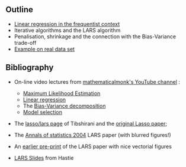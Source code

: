 ## Outline

 - [Linear regression in the frequentist context](http://nbviewer.ipython.org/urls/raw.github.com/pilipolio/20130624_RegressionAndBiasVarianceTalk/master/LinearRegression.ipynb)
 - Iterative algorithms and the LARS algorithm
 - Penalisation, shrinkage and the connection with the Bias-Variance trade-off
 - [Example on real data set](http://nbviewer.ipython.org/urls/raw.github.com/pilipolio/20130624_RegressionAndBiasVarianceTalk/master/LassoRegression.ipynb)
 
## Bibliography

 - On-line video lectures from [mathematicalmonk's YouTube channel](http://www.youtube.com/user/mathematicalmonk) :
    - [Maximum Likelihood Estimation](http://www.youtube.com/watch?v=aHwsEXCk4HA&list=PLD0F06AA0D2E8FFBA&index=22)
    - [Linear regression](http://www.youtube.com/watch?v=kdAGH6mtNAM&list=PLD0F06AA0D2E8FFBA&index=53)
    - The [Bias-Variance decomposition](http://www.youtube.com/watch?v=C3nIFH649wY&list=PLD0F06AA0D2E8FFBA&index=70)
    - [Model selection](http://www.youtube.com/watch?v=rW0B8o7JtFk&list=PLD0F06AA0D2E8FFBA&index=74)
    
 
 - The [lasso/lars page](http://www-stat.stanford.edu/~tibs/lasso.html) of Tibshirani and the [original Lasso paper](http://www-stat.stanford.edu/~tibs/lasso/lasso.pdf);
 - The [Annals of statistics 2004](http://projecteuclid.org/DPubS?service=UI&version=1.0&verb=Display&handle=euclid.aos/1083178935) LARS paper (with blurred figures!)
 - An [earlier pre-print](http://www.stanford.edu/~hastie/Papers/LARS/LeastAngle_2002.pdf) of the LARS paper with nice vectorial figures
 - [LARS Slides](http://www.stanford.edu/~hastie/TALKS/bradfest.pdf) from Hastie